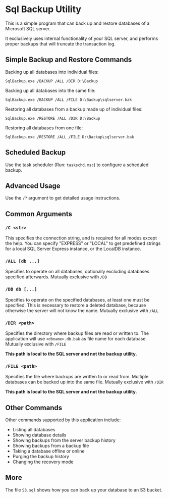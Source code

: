 # Sql Backup Utility

This is a simple program that can back up and restore databases of a Microsoft SQL server.

It exclusively uses internal functionality of your SQL server,
and performs proper backups that will truncate the transaction log.

## Simple Backup and Restore Commands

Backing up all databases into individual files:

    SqlBackup.exe /BACKUP /ALL /DIR D:\Backup

Backing up all databases into the same file:

    SqlBackup.exe /BACKUP /ALL /FILE D:\Backup\sqlserver.bak

Restoring all databases from a backup made up of individual files:

    SqlBackup.exe /RESTORE /ALL /DIR D:\Backup

Restoring all databases from one file:

    SqlBackup.exe /RESTORE /ALL /FILE D:\Backup\sqlserver.bak

## Scheduled Backup

Use the task scheduler (Run: `taskschd.msc`) to configure a scheduled backup.

## Advanced Usage

Use the `/?` argument to get detailed usage instructions.

## Common Arguments

### `/C <str>`

This specifies the connection string, and is required for all modes except the help.
You can specify "EXPRESS" or "LOCAL" to get predefined strings for a local SQL Server Express instance,
or the LocalDB instance.

### `/ALL [db ...]`

Specifies to operate on all databases, optionally excluding databases specified afterwards.
Mutually exclusive with `/DB`

### `/DB db [...]`

Specifies to operate on the specified databases,
at least one must be specified.
This is necessary to restore a deleted database,
because otherwise the server will not know the name.
Mutually exclusive with `/ALL`

### `/DIR <path>`

Specifies the directory where backup files are read or written to.
The application will use `<dbname>.db.bak` as file name for each database.
Mutually exclusive with `/FILE`

**This path is local to the SQL server and not the backup utility.**

### `/FILE <path>`

Specifies the file where backups are written to or read from.
Multiple databases can be backed up into the same file.
Mutually exclusive with `/DIR`

**This path is local to the SQL server and not the backup utility.**

## Other Commands

Other commands supported by this application include:

- Listing all databases
- Showing database details
- Showing backups from the server backup history
- Showing backups from a backup file
- Taking a database offline or online
- Purging the backup history
- Changing the recovery mode

## More

The file `S3.sql` shows how you can back up your database to an S3 bucket.
